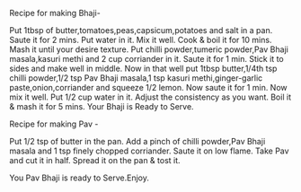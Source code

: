 Recipe for making Bhaji-

Put 1tbsp of butter,tomatoes,peas,capsicum,potatoes and salt in a pan.
Saute it for 2 mins.
Put water in it.
Mix it well.
Cook & boil it for 10 mins.
Mash it until your desire texture.
Put chilli powder,tumeric powder,Pav Bhaji masala,kasuri methi and 2 cup corriander in it.
Saute it for 1 min.
Stick it to sides and make well in middle.
Now in that well put 1tbsp butter,1/4th tsp chilli powder,1/2 tsp Pav Bhaji masala,1 tsp kasuri methi,ginger-garlic paste,onion,corriander and squeeze 1/2 lemon.
Now saute it for 1 min.
Now mix it well.
Put 1/2 cup water in it.
Adjust the consistency as you want.
Boil it & mash it for 5 mins.
Your Bhaji is Ready to Serve.

Recipe for making Pav -

Put 1/2 tsp of butter in the pan.
Add a pinch of chilli powder,Pav Bhaji masala and 1 tsp finely chopped corriander.
Saute it on low flame.
Take Pav and cut it in half.
Spread it on the pan & tost it.

You Pav Bhaji is ready to Serve.Enjoy.